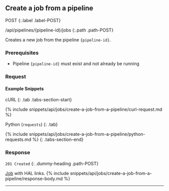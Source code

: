 ## Create a job from a pipeline

POST
{:.label .label-POST}

/api/pipelines/{pipeline-id}/jobs
{:.path .path-POST}

Creates a new job from the pipeline `{pipeline-id}`.

### Prerequisites
- Pipeline `{pipeline-id}` must exist and not already be running

### Request

#### Example Snippets
cURL
{: .tab .tabs-section-start}

{% include snippets/api/jobs/create-a-job-from-a-pipeline/curl-request.md %}

Python (`requests`)
{: .tab}

{% include snippets/api/jobs/create-a-job-from-a-pipeline/python-requests.md %}
{: .tabs-section-end}

### Response
`201 Created`
{: .dummy-heading .path-POST}

[Job](#job) with HAL links.
{% include snippets/api/jobs/create-a-job-from-a-pipeline/response-body.md %}

---

